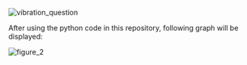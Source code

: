 ![vibration_question](https://user-images.githubusercontent.com/37806285/47052877-6674a000-d178-11e8-97d8-bcd3b3bc930d.jpg)

After using the python code in this repository, following graph will be displayed:

![figure_2](https://user-images.githubusercontent.com/37806285/47053015-2c57ce00-d179-11e8-9d6d-2562a0e84ce7.png)

